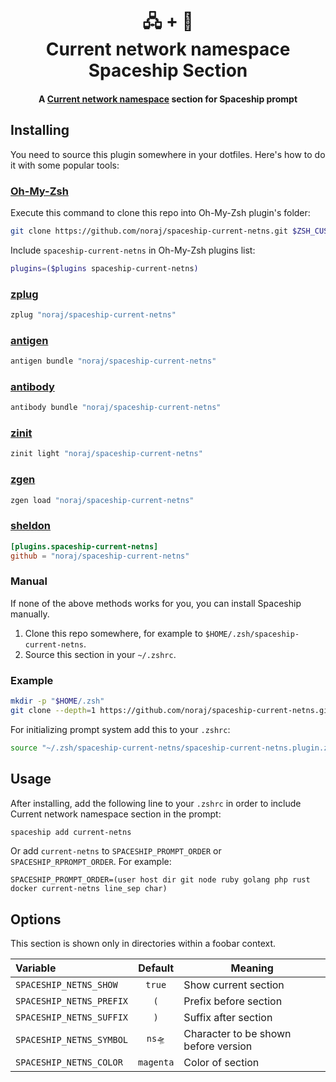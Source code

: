 <h1 align="center">
  🖧 + 🚀
  <br>Current network namespace Spaceship Section<br>
</h1>

<h4 align="center">
  A <a href="https://man7.org/linux/man-pages/man8/ip-netns.8.html" target="_blank">Current network namespace</a> section for Spaceship prompt
</h4>
</p>

## Installing

You need to source this plugin somewhere in your dotfiles. Here's how to do it with some popular tools:

### [Oh-My-Zsh]

Execute this command to clone this repo into Oh-My-Zsh plugin's folder:

```zsh
git clone https://github.com/noraj/spaceship-current-netns.git $ZSH_CUSTOM/plugins/spaceship-current-netns
```

Include `spaceship-current-netns` in Oh-My-Zsh plugins list:

```zsh
plugins=($plugins spaceship-current-netns)
```

### [zplug]

```zsh
zplug "noraj/spaceship-current-netns"
```

### [antigen]

```zsh
antigen bundle "noraj/spaceship-current-netns"
```

### [antibody]

```zsh
antibody bundle "noraj/spaceship-current-netns"
```

### [zinit]

```zsh
zinit light "noraj/spaceship-current-netns"
```

### [zgen]

```zsh
zgen load "noraj/spaceship-current-netns"
```

### [sheldon]

```toml
[plugins.spaceship-current-netns]
github = "noraj/spaceship-current-netns"
```

### Manual

If none of the above methods works for you, you can install Spaceship manually.

1. Clone this repo somewhere, for example to `$HOME/.zsh/spaceship-current-netns`.
2. Source this section in your `~/.zshrc`.

### Example

```zsh
mkdir -p "$HOME/.zsh"
git clone --depth=1 https://github.com/noraj/spaceship-current-netns.git "$HOME/.zsh/spaceship-current-netns"
```

For initializing prompt system add this to your `.zshrc`:

```zsh title=".zshrc"
source "~/.zsh/spaceship-current-netns/spaceship-current-netns.plugin.zsh"
```

## Usage

After installing, add the following line to your `.zshrc` in order to include Current network namespace section in the prompt:

```zsh
spaceship add current-netns
```

Or add `current-netns` to `SPACESHIP_PROMPT_ORDER` or `SPACESHIP_RPROMPT_ORDER`. For example:

```
SPACESHIP_PROMPT_ORDER=(user host dir git node ruby golang php rust docker current-netns line_sep char)
```

## Options

This section is shown only in directories within a foobar context.

| Variable                   |              Default               | Meaning                              |
| :------------------------- | :--------------------------------: | ------------------------------------ |
| `SPACESHIP_NETNS_SHOW`     |               `true`               | Show current section                 |
| `SPACESHIP_NETNS_PREFIX`   | `(`                                | Prefix before section                |
| `SPACESHIP_NETNS_SUFFIX`   | `)`                                | Suffix after section                 |
| `SPACESHIP_NETNS_SYMBOL`   |               `ns🛸`               | Character to be shown before version |
| `SPACESHIP_NETNS_COLOR`    |             `magenta`              | Color of section                     |


<!-- References -->

[Oh-My-Zsh]: https://ohmyz.sh/
[zplug]: https://github.com/zplug/zplug
[antigen]: https://antigen.sharats.me/
[antibody]: https://getantibody.github.io/
[zinit]: https://github.com/zdharma/zinit
[zgen]: https://github.com/tarjoilija/zgen
[sheldon]: https://sheldon.cli.rs/
